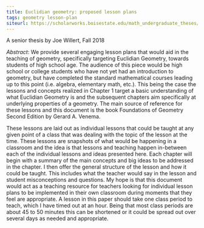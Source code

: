 ```yaml
---
title: Euclidian geometry: proposed lesson plans
tags: geometry lesson-plan
siteurl: https://scholarworks.boisestate.edu/math_undergraduate_theses/9/
---
```


A senior thesis by Joe Willert, Fall 2018<!--more-->

*Abstract*: We provide several engaging lesson plans that would aid in the teaching of geometry, specifically targeting Euclidian Geometry, towards students of high school age. The audience of this piece would be high school or college students who have not yet had an introduction to geometry, but have completed the standard mathematical courses leading up to this point (i.e. algebra, elementary math, etc.). This being the case the lessons and concepts realized in Chapter 1 target a basic understanding of what Euclidian Geometry is and the subsequent chapters aim specifically at underlying properties of a geometry. The main source of reference for these lessons and this document is the book Foundations of Geometry Second Edition by Gerard A. Venema.

These lessons are laid out as individual lessons that could be taught at any given point of a class that was dealing with the topic of the lesson at the time. These lessons are snapshots of what would be happening in a classroom and the idea is that lessons and teaching happen in-between each of the individual lessons and ideas presented here. Each chapter will begin with a summary of the main concepts and big ideas to be addressed in the chapter. I then offer the general structure of the lesson and how it could be taught. This includes what the teacher would say in the lesson and student misconceptions and questions. My hope is that this document would act as a teaching resource for teachers looking for individual lesson plans to be implemented in their own classroom during moments that they feel are appropriate. A lesson in this paper should take one class period to teach, which I have timed out at an hour. Being that most class periods are about 45 to 50 minutes this can be shortened or it could be spread out over several days as needed and appropriate.